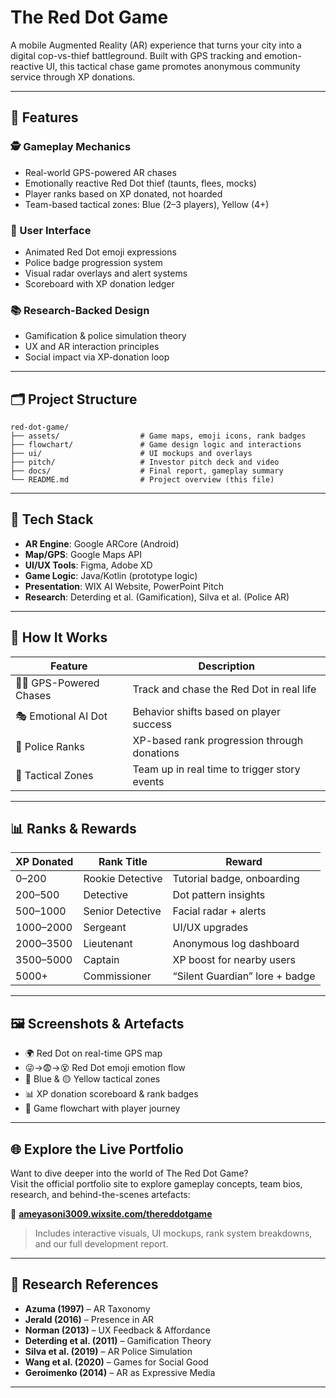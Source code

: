 # The Red Dot Game

A mobile Augmented Reality (AR) experience that turns your city into a digital cop-vs-thief battleground. Built with GPS tracking and emotion-reactive UI, this tactical chase game promotes anonymous community service through XP donations.  

---

## 🚨 Features

### 🕵️ Gameplay Mechanics
- Real-world GPS-powered AR chases
- Emotionally reactive Red Dot thief (taunts, flees, mocks)
- Player ranks based on XP donated, not hoarded
- Team-based tactical zones: Blue (2–3 players), Yellow (4+)

### 📱 User Interface
- Animated Red Dot emoji expressions
- Police badge progression system
- Visual radar overlays and alert systems
- Scoreboard with XP donation ledger

### 📚 Research-Backed Design
- Gamification & police simulation theory
- UX and AR interaction principles
- Social impact via XP-donation loop

---

## 🗂️ Project Structure

```
red-dot-game/
├── assets/                  # Game maps, emoji icons, rank badges
├── flowchart/               # Game design logic and interactions
├── ui/                      # UI mockups and overlays
├── pitch/                   # Investor pitch deck and video
├── docs/                    # Final report, gameplay summary
└── README.md                # Project overview (this file)
```

---

## 🧪 Tech Stack

- **AR Engine**: Google ARCore (Android)
- **Map/GPS**: Google Maps API
- **UI/UX Tools**: Figma, Adobe XD
- **Game Logic**: Java/Kotlin (prototype logic)
- **Presentation**: WIX AI Website, PowerPoint Pitch
- **Research**: Deterding et al. (Gamification), Silva et al. (Police AR)

---

## 🚀 How It Works

| Feature                  | Description |
|--------------------------|-------------|
| 🚶‍♂️ GPS-Powered Chases   | Track and chase the Red Dot in real life |
| 🎭 Emotional AI Dot       | Behavior shifts based on player success |
| 👮 Police Ranks           | XP-based rank progression through donations |
| 🤝 Tactical Zones         | Team up in real time to trigger story events |

---

## 📊 Ranks & Rewards

| XP Donated | Rank Title         | Reward                              |
|------------|--------------------|-------------------------------------|
| 0–200      | Rookie Detective   | Tutorial badge, onboarding          |
| 200–500    | Detective          | Dot pattern insights                |
| 500–1000   | Senior Detective   | Facial radar + alerts               |
| 1000–2000  | Sergeant           | UI/UX upgrades                      |
| 2000–3500  | Lieutenant         | Anonymous log dashboard             |
| 3500–5000  | Captain            | XP boost for nearby users           |
| 5000+      | Commissioner       | “Silent Guardian” lore + badge      |

---

## 🖼️ Screenshots & Artefacts

- 🌍 Red Dot on real-time GPS map  
- 😜→😨→😵 Red Dot emoji emotion flow  
- 🔵 Blue & 🟡 Yellow tactical zones  
- 📊 XP donation scoreboard & rank badges  
- 🧠 Game flowchart with player journey

---
## 🌐 Explore the Live Portfolio

Want to dive deeper into the world of The Red Dot Game?  
Visit the official portfolio site to explore gameplay concepts, team bios, research, and behind-the-scenes artefacts:

🔗 **[ameyasoni3009.wixsite.com/thereddotgame](https://ameyasoni3009.wixsite.com/thereddotgame)**

> Includes interactive visuals, UI mockups, rank system breakdowns, and our full development report.

---

## 🧠 Research References

- **Azuma (1997)** – AR Taxonomy  
- **Jerald (2016)** – Presence in AR  
- **Norman (2013)** – UX Feedback & Affordance  
- **Deterding et al. (2011)** – Gamification Theory  
- **Silva et al. (2019)** – AR Police Simulation  
- **Wang et al. (2020)** – Games for Social Good  
- **Geroimenko (2014)** – AR as Expressive Media  

---

